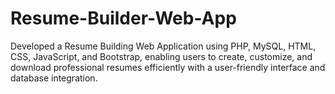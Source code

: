 # Resume-Builder-Web-App
Developed a Resume Building Web Application using PHP, MySQL, HTML, CSS, JavaScript, and Bootstrap, enabling users to create, customize, and download professional resumes efficiently with a user-friendly interface and database integration.

